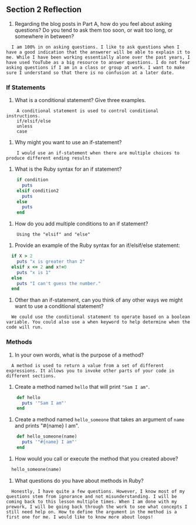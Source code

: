 ## Section 2 Reflection

1. Regarding the blog posts in Part A, how do you feel about asking questions? Do you tend to ask them too soon, or wait too long, or somewhere in between?
```
  I am 100% in on asking questions. I like to ask questions when I have a good indication that the answerer will be able to explain it to me. While I have been working essentially alone over the past years, I have used YouTube as a big resource to answer questions. I do not fear asking questions if I am in a class or group at work. I want to make sure I understand so that there is no confusion at a later date.
```
### If Statements

1. What is a conditional statement? Give three examples.
```
    A conditional statement is used to control conditional instructions.
    if/elsif/else
    unless
    case
```
1. Why might you want to use an if-statement?
```
    I would use an if-statement when there are multiple choices to produce different ending results
```
1. What is the Ruby syntax for an if statement?
```rb
    if condition
      puts
    elsif condition2
      puts
    else
      puts  
    end
```
1. How do you add multiple conditions to an if statement?
```
    Using the "elsif" and "else"
```
1. Provide an example of the Ruby syntax for an if/elsif/else statement:
```rb
  if X > 2
    puts "x is greater than 2"
  elsif x <= 2 and x!=0
    puts "x is 1"
  else
    puts "I can't guess the number."
  end
```

1. Other than an if-statement, can you think of any other ways we might want to use a conditional statement?
```
  We could use the conditional statement to operate based on a boolean variable. You could also use a when keyword to help determine when the code will run.
```
### Methods

1. In your own words, what is the purpose of a method?
```
  A method is used to return a value from a set of different expressions. It allows you to invoke other parts of your code in different sections.
```
1. Create a method named `hello` that will print `"Sam I am"`.
```rb
    def hello
      puts '"Sam I am"'
    end
```
1. Create a method named `hello_someone` that takes an argument of `name` and prints "#{name} I am".
```rb
    def hello_someone(name)
      puts '"#{name} I am"'
    end
```
1. How would you call or execute the method that you created above?
```rb
  hello_someone(name)
```
1. What questions do you have about methods in Ruby?
```
  Honestly, I have quite a few questions. However, I know most of my questions stem from ignorance and not misunderstanding. I will be coming back to this lesson multiple times. When I am done with my prework, I will be going back through the work to see what concepts I still need help on. How to define the argument in the method is a first one for me. I would like to know more about loops!
```
